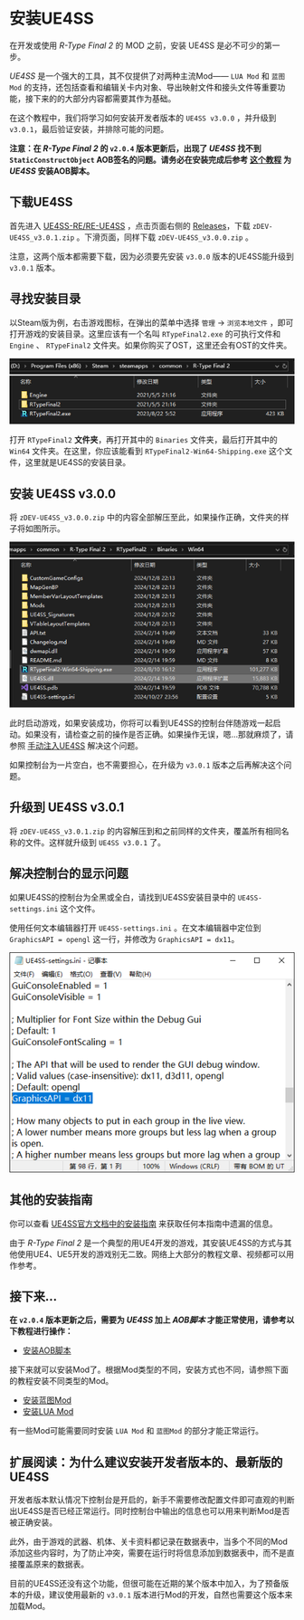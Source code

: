 # 安装UE4SS
在开发或使用 *R-Type Final 2* 的 MOD 之前，安装 UE4SS 是必不可少的第一步。  

*UE4SS* 是一个强大的工具，其不仅提供了对两种主流Mod—— `LUA Mod` 和 `蓝图Mod` 的支持，还包括查看和编辑关卡内对象、导出映射文件和接头文件等重要功能，接下来的的大部分内容都需要其作为基础。  

在这个教程中，我们将学习如何安装开发者版本的 `UE4SS v3.0.0` ，并升级到 `v3.0.1`，最后验证安装，并排除可能的问题。  

**注意：在 *R-Type Final 2* 的 `v2.0.4` 版本更新后，出现了 *UE4SS* 找不到 `StaticConstructObject` AOB签名的问题。请务必在安装完成后参考 [这个教程](安装AOB脚本.md) 为 *UE4SS* 安装AOB脚本。**

## 下载UE4SS
首先进入 [UE4SS-RE/RE-UE4SS](https://github.com/UE4SS-RE/RE-UE4SS) ，点击页面右侧的 [Releases](https://github.com/UE4SS-RE/RE-UE4SS/releases)，下载 `zDEV-UE4SS_v3.0.1.zip` 。下滑页面，同样下载 `zDEV-UE4SS_v3.0.0.zip` 。

注意，这两个版本都需要下载，因为必须要先安装 `v3.0.0` 版本的UE4SS能升级到 `v3.0.1` 版本。

## 寻找安装目录
以Steam版为例，右击游戏图标，在弹出的菜单中选择 `管理` -> `浏览本地文件` ，即可打开游戏的安装目录。这里应该有一个名叫 `RTypeFinal2.exe` 的可执行文件和 `Engine` 、 `RTypeFinal2` 文件夹。如果你购买了OST，这里还会有OST的文件夹。

![GameDir](../image/GameDir.png)

打开 `RTypeFinal2` **文件夹**，再打开其中的 `Binaries` 文件夹，最后打开其中的 `Win64` 文件夹。在这里，你应该能看到 `RTypeFinal2-Win64-Shipping.exe` 这个文件，这里就是UE4SS的安装目录。

## 安装 UE4SS v3.0.0
将 `zDEV-UE4SS_v3.0.0.zip` 中的内容全部解压至此，如果操作正确，文件夹的样子将如图所示。

![AfterInstall](../image/AfterInstall.png)

此时启动游戏，如果安装成功，你将可以看到UE4SS的控制台伴随游戏一起启动。如果没有，请检查之前的操作是否正确。如果操作无误，嗯...那就麻烦了，请参照 [手动注入UE4SS](手动注入UE4SS.md) 解决这个问题。

如果控制台为一片空白，也不需要担心，在升级为 `v3.0.1` 版本之后再解决这个问题。

## 升级到 UE4SS v3.0.1
将 `zDEV-UE4SS_v3.0.1.zip` 的内容解压到和之前同样的文件夹，覆盖所有相同名称的文件。这样就升级到 `UE4SS v3.0.1` 了。

## 解决控制台的显示问题
如果UE4SS的控制台为全黑或全白，请找到UE4SS安装目录中的 `UE4SS-settings.ini` 这个文件。

使用任何文本编辑器打开 `UE4SS-settings.ini` 。在文本编辑器中定位到 `GraphicsAPI = opengl` 这一行，并修改为 `GraphicsAPI = dx11`。

![FixGuiConsole](../image/FixGuiConsole.png)

## 其他的安装指南
你可以查看 [UE4SS官方文档中的安装指南](https://docs.ue4ss.com/dev/installation-guide.html) 来获取任何本指南中遗漏的信息。

由于 *R-Type Final 2* 是一个典型的用UE4开发的游戏，其安装UE4SS的方式与其他使用UE4、UE5开发的游戏别无二致。网络上大部分的教程文章、视频都可以用作参考。

## 接下来...
**在 `v2.0.4` 版本更新之后，需要为 *UE4SS* 加上 *AOB脚本* 才能正常使用，请参考以下教程进行操作：**
- [安装AOB脚本](安装AOB脚本.md)


接下来就可以安装Mod了。根据Mod类型的不同，安装方式也不同，请参照下面的教程安装不同类型的Mod。
- [安装蓝图Mod](安装蓝图Mod.md)
- [安装LUA Mod](安装LUAMod.md)

有一些Mod可能需要同时安装 `LUA Mod` 和 `蓝图Mod` 的部分才能正常运行。

## 扩展阅读：为什么建议安装开发者版本的、最新版的UE4SS
开发者版本默认情况下控制台是开启的，新手不需要修改配置文件即可直观的判断出UE4SS是否已经正常运行。同时控制台中输出的信息也可以用来判断Mod是否被正确安装。

此外，由于游戏的武器、机体、关卡资料都记录在数据表中，当多个不同的Mod添加这些内容时，为了防止冲突，需要在运行时将信息添加到数据表中，而不是直接覆盖原来的数据表。

目前的UE4SS还没有这个功能，但很可能在近期的某个版本中加入，为了预备版本的升级，建议使用最新的 `v3.0.1` 版本进行Mod的开发，自然也需要这个版本来加载Mod。
